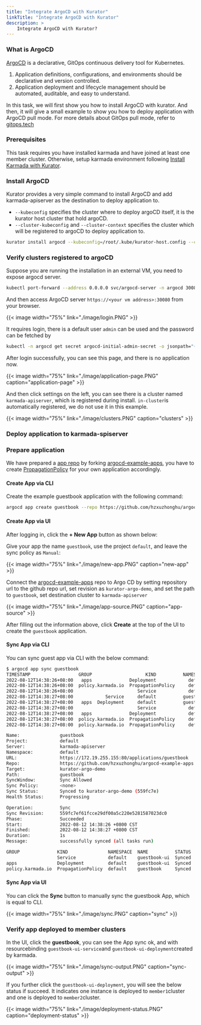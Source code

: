 ```yaml
---
title: "Integrate ArgoCD with Kurator"
linkTitle: "Integrate ArgoCD with Kurator"
description: >
    Integrate ArgoCD with Kurator?
---
```


### What is ArgoCD

[ArgoCD](https://argoproj.github.io/cd/) is a declarative, GitOps continuous delivery tool for Kubernetes.

1. Application definitions, configurations, and environments should be declarative and version controlled.
2. Application deployment and lifecycle management should be automated, auditable, and easy to understand.


In this task, we will first show you how to install ArgoCD with kurator. And then, it will give a small example
to show you how to deploy application with ArgoCD pull mode. For more details about GitOps pull mode, refer to [gitops.tech](https://www.gitops.tech/#pull-based-deployments)

### Prerequisites

This task requires you have installed karmada and have joined at least one member cluster.
Otherwise, setup karmada environment following [Install Karmada with Kurator](./karmada.md).

### Install ArgoCD

Kurator provides a very simple command to install ArgoCD and add karmada-apiserver as the destination to deploy application to.
    
- `--kubeconfig` specifies the cluster where to deploy argoCD itself, it is the kurator host cluster that hold argoCD.
- `--cluster-kubeconfig` and `--cluster-context` specifies the cluster which will be registered to argoCD to deploy application to. 

```bash
kurator install argocd --kubeconfig=/root/.kube/kurator-host.config --cluster-kubeconfig=/etc/karmada/karmada-apiserver.config --cluster-context=karmada-apiserver
```

### Verify clusters registered to argoCD

Suppose you are running the installation in an external VM, you need to expose argocd server. 

```bash
kubectl port-forward --address 0.0.0.0 svc/argocd-server -n argocd 30080:80
```

And then access ArgoCD server `https://<your vm address>:30080` from your browser.

{{< image width="75%"
    link="./image/login.PNG"
    >}}



It requires login, there is a default user `admin` can be used and the password can be fetched by

```  bash
kubectl -n argocd get secret argocd-initial-admin-secret -o jsonpath="{.data.password}" | base64 -d; echo
```



After login successfully, you can see this page, and there is no application now.

{{< image width="75%"
    link="./image/application-page.PNG"
    caption="application-page"
    >}}

And then click settings on the left,  you can see there is a cluster named `karmada-apiserver`, which is registered during install. `in-cluster`is automatically registered, we do not use it in this example.

{{< image width="75%"
    link="./image/clusters.PNG"
    caption="clusters"
    >}}

### Deploy application to karmada-spiserver

### Prepare application

We have prepared a [app repo](https://github.com/hzxuzhonghu/argocd-example-apps/tree/kurator-argo-demo) by forking  [argocd-example-apps](https://github.com/argoproj/argocd-example-apps), you have to create [PropagationPolicy](https://pkg.go.dev/github.com/karmada-io/karmada@v1.2.1/pkg/apis/policy/v1alpha1#PropagationPolicy) for your own application accordingly.

#### Create App via CLI

Create the example guestbook application with the following command:

```bash
argocd app create guestbook --repo https://github.com/hzxuzhonghu/argocd-example-apps --revision=kurator-argo-demo --path guestbook --dest-name=karmada-apiserver --dest-namespace=default
```

#### Create App via UI

After logging in, click the **+ New App** button as shown below:

Give your app the name `guestbook`, use the project `default`, and leave the sync policy as `Manual`:

{{< image width="75%"
    link="./image/new-app.PNG"
    caption="new-app"
    >}}

Connect the [argocd-example-apps](https://github.com/hzxuzhonghu/argocd-example-apps.git) repo to Argo CD by setting repository url to the github repo url, set revision as `kurator-argo-demo`, and set the path to `guestbook`, set destination cluster to `karmada-apiserver`

{{< image width="75%"
    link="./image/app-source.PNG"
    caption="app-source"
    >}}

After filling out the information above, click **Create** at the top of the UI to create the `guestbook` application.

#### Sync App via CLI

You can sync guest app via CLI with the below command:

```bash
$ argocd app sync guestbook
TIMESTAMP                  GROUP                    KIND          NAMESPACE                  NAME    STATUS    HEALTH        HOOK  MESSAGE
2022-08-12T14:38:26+08:00   apps              Deployment            default          guestbook-ui  OutOfSync  Missing              
2022-08-12T14:38:26+08:00  policy.karmada.io  PropagationPolicy     default             guestbook  OutOfSync  Missing              
2022-08-12T14:38:26+08:00                        Service            default          guestbook-ui  OutOfSync  Missing              
2022-08-12T14:38:27+08:00            Service     default          guestbook-ui    Synced  Healthy              
2022-08-12T14:38:27+08:00   apps  Deployment     default          guestbook-ui    Synced  Progressing              
2022-08-12T14:38:27+08:00                        Service            default          guestbook-ui    Synced   Healthy                  service/guestbook-ui created
2022-08-12T14:38:27+08:00   apps              Deployment            default          guestbook-ui    Synced   Progressing              deployment.apps/guestbook-ui created
2022-08-12T14:38:27+08:00  policy.karmada.io  PropagationPolicy     default             guestbook  OutOfSync  Missing                  propagationpolicy.policy.karmada.io/guestbook created
2022-08-12T14:38:27+08:00  policy.karmada.io  PropagationPolicy     default             guestbook    Synced  Missing              propagationpolicy.policy.karmada.io/guestbook created

Name:               guestbook
Project:            default
Server:             karmada-apiserver
Namespace:          default
URL:                https://172.19.255.155:80/applications/guestbook
Repo:               https://github.com/hzxuzhonghu/argocd-example-apps
Target:             kurator-argo-demo
Path:               guestbook
SyncWindow:         Sync Allowed
Sync Policy:        <none>
Sync Status:        Synced to kurator-argo-demo (559fc7e)
Health Status:      Progressing

Operation:          Sync
Sync Revision:      559fc7ef61fcce29df00a5c220e5281587023dc0
Phase:              Succeeded
Start:              2022-08-12 14:38:26 +0800 CST
Finished:           2022-08-12 14:38:27 +0800 CST
Duration:           1s
Message:            successfully synced (all tasks run)

GROUP              KIND               NAMESPACE  NAME          STATUS  HEALTH       HOOK  MESSAGE
                   Service            default    guestbook-ui  Synced  Healthy            service/guestbook-ui created
apps               Deployment         default    guestbook-ui  Synced  Progressing        deployment.apps/guestbook-ui created
policy.karmada.io  PropagationPolicy  default    guestbook     Synced                     propagationpolicy.policy.karmada.io/guestbook created

```

#### Sync App via UI

You can click the **Sync** button to manually sync the guestbook App, which is equal to CLI.

{{< image width="75%"
    link="./image/sync.PNG"
    caption="sync"
    >}}

### Verify app deployed to member clusters

In the UI, click the **guestbook**, you can see the App sync ok, and with resourcebinding `guestbook-ui-service`and `guestbook-ui-deployment`created by karmada.

{{< image width="75%"
    link="./image/sync-output.PNG"
    caption="sync-output"
    >}}

If you further click the `guestbook-ui-deployment`, you will see the below status if succeed. It indicates one instance is deployed  to `member1`cluster and one is deployed to `member2`cluster.

{{< image width="75%"
    link="./image/deployment-status.PNG"
    caption="deployment-status"
    >}}
